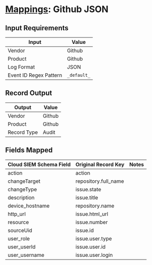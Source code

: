 # [Mappings](README.md): Github JSON

## Input Requirements

|Input|Value|
|-----|-----|
|Vendor|Github|
|Product|Github|
|Log Format|JSON|
|Event ID Regex Pattern|`_default_`|

## Record Output

|Output|Value|
|------|-----|
|Vendor|Github|
|Product|Github|
|Record Type|Audit|

## Fields Mapped

|Cloud SIEM Schema Field|Original Record Key|Notes|
|-----------------------|-------------------|-----|
|action|action||
|changeTarget|repository.full_name||
|changeType|issue.state||
|description|issue.title||
|device_hostname|repository.name||
|http_url|issue.html_url||
|resource|issue.number||
|sourceUid|issue.id||
|user_role|issue.user.type||
|user_userId|issue.user.id||
|user_username|issue.user.login||

